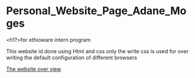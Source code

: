 # Personal_Website_Page_Adane_Moges

<h1?>for ethioware intern program</h1>

<p>This website id done using Html and css only
the write css is used for over writing the default configuration of different browsers</p>
<a href="https://bit.ly/3r96LWR">The website over view</a>

